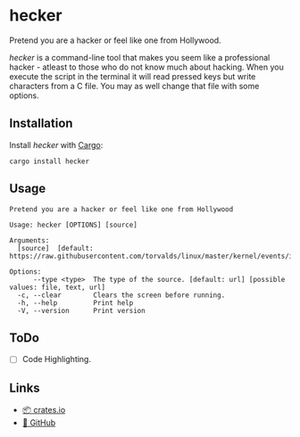 hecker
======

Pretend you are a hacker or feel like one from Hollywood.

_hecker_ is a command-line tool that makes you seem like a professional hacker - atleast to those
who do not know much about hacking. When you execute the script in the terminal it will read
pressed keys but write characters from a C file. You may as well change that file with some
options.


Installation
------------

Install _hecker_ with [Cargo](https://github.com/rust-lang/cargo):

```text
cargo install hecker
```


Usage
-----

```text
Pretend you are a hacker or feel like one from Hollywood

Usage: hecker [OPTIONS] [source]

Arguments:
  [source]  [default: https://raw.githubusercontent.com/torvalds/linux/master/kernel/events/internal.h]

Options:
      --type <type>  The type of the source. [default: url] [possible values: file, text, url]
  -c, --clear        Clears the screen before running.
  -h, --help         Print help
  -V, --version      Print version
```


ToDo
----

* [ ] Code Highlighting.


Links
-----

* [📦 crates.io](https://crates.io/crates/hecker)
* [📄 GitHub](https://github.com/phoenixr-codes/hecker/)
